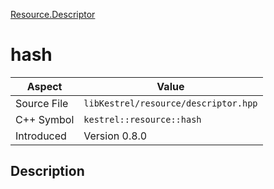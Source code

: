 [Resource.Descriptor](index.md)
# hash
| Aspect | Value |
| --- | --- |
| Source File | `libKestrel/resource/descriptor.hpp` |
| C++ Symbol | `kestrel::resource::hash` |
| Introduced | Version 0.8.0 |
## Description
